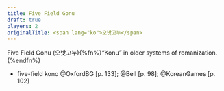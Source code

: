 ```yaml
---
title: Five Field Gonu
draft: true
players: 2
originalTitle: <span lang="ko">오밧고누</span>
---
```


Five Field Gonu (<span lang="ko">오밧고누</span>){%fn%}“Konu” in older systems of romanization.{%endfn%}

* five-field kono @OxfordBG [p. 133]; @Bell [p. 98]; @KoreanGames [p. 102]
